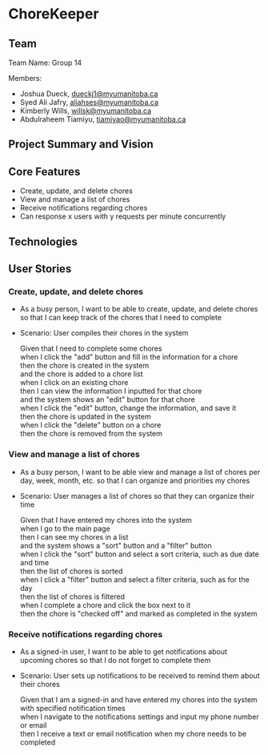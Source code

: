 # ChoreKeeper

## Team
Team Name: Group 14

Members:
- Joshua Dueck, dueckj1@myumanitoba.ca
- Syed Ali Jafry, aliahses@myumanitoba.ca
- Kimberly Wills, willsk@myumanitoba.ca
- Abdulraheem Tiamiyu, tiamiyao@myumanitoba.ca

## Project Summary and Vision


## Core Features
- Create, update, and delete chores
- View and manage a list of chores
- Receive notifications regarding chores
- Can response x users with y requests per minute concurrently

## Technologies



## User Stories

### Create, update, and delete chores
- As a busy person, I want to be able to create, update, and delete chores so that I can keep track of the chores that I need to complete
- Scenario: User compiles their chores in the system
    
    Given that I need to complete some chores\
    when I click the "add" button and fill in the information for a chore\
    then the chore is created in the system\
    and the chore is added to a chore list\
    when I click on an existing chore\
    then I can view the information I inputted for that chore\
    and the system shows an "edit" button for that chore\
    when I click the "edit" button, change the information, and save it\
    then the chore is updated in the system\
    when I click the "delete" button on a chore\
    then the chore is removed from the system

### View and manage a list of chores
- As a busy person, I want to be able view and manage a list of chores per day, week, month, etc. so that I can organize and priorities my chores
- Scenario: User manages a list of chores so that they can organize their time

    Given that I have entered my chores into the system\
    when I go to the main page\
    then I can see my chores in a list\
    and the system shows a "sort" button and a "filter" button\
    when I click the "sort" button and select a sort criteria, such as due date and time\
    then the list of chores is sorted\
    when I click a "filter" button and select a filter criteria, such as for the day\
    then the list of chores is filtered\
    when I complete a chore and click the box next to it\
    then the chore is "checked off" and marked as completed in the system

### Receive notifications regarding chores
- As a signed-in user, I want to be able to get notifications about upcoming chores so that I do not forget to complete them
- Scenario: User sets up notifications to be received to remind them about their chores

    Given that I am a signed-in and have entered my chores into the system with specified notification times\
    when I navigate to the notifications settings and input my phone number or email\
    then I receive a text or email notification when my chore needs to be completed

